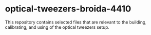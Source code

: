 # optical-tweezers-broida-4410

This repository contains selected files that are relevant to the building, calibrating, and using of the optical tweezers setup.
